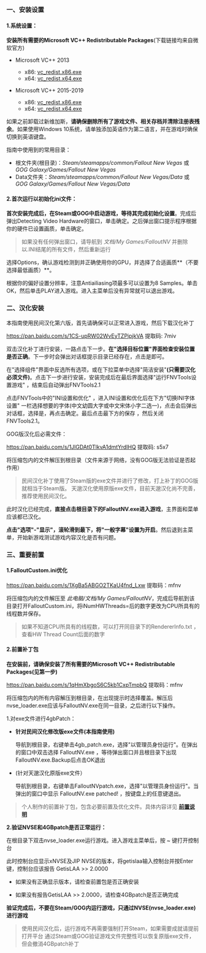 ### 一、安装设置

#### 1.系统设置：

**安装所有需要的Microsoft VC++ Redistributable Packages**(下载链接均来自微软官方)

- Microsoft VC++ 2013
	- x86: [vc_redist.x86.exe](https://aka.ms/highdpimfc2013x86chs)
	- x64: [vc_redist.x64.exe](https://aka.ms/highdpimfc2013x64chs)

- Microsoft VC++ 2015-2019 
	- x86: [vc_redist.x86.exe](https://aka.ms/vs/16/release/vc_redist.x86.exe)
	- x64: [vc_redist.x64.exe](https://aka.ms/vs/16/release/vc_redist.x64.exe)

如果之前卸载过新维加斯，**请确保删除所有了游戏文件、相关存档并清除注册表残余**。如果使用Windows 10系统，请单独添加英语作为第二语言，并在游戏时确保切换到英语键盘。

指南中使用到的常用目录：

* 根文件夹(根目录)：_Steam/steamapps/common/Fallout New Vegas_ 或 _GOG Galaxy/Games/Fallout New Vegas_
* Data文件夹：_Steam/steamapps/common/Fallout New Vegas/Data_ 或 _GOG Galaxy/Games/Fallout New Vegas/Data_

#### 2.首次运行以初始化ini文件：
**首次安装完成后，在Steam或GOG中启动游戏，等待其完成初始化设置**。完成后弹出Detecting Video Hardware的窗口，单击确定。之后弹出窗口提示程序根据你的硬件已设置画质，单击确定。

> 如果没有任何弹出窗口，请导航到 _文档/My Games/FalloutNV_ 并删除以.INI结尾的所有文件，然后重新运行

选择Options，确认游戏检测到并正确使用你的GPU，并选择了合适画质**（不要选择最低画质）**。

根据你的偏好设置分辨率，注意Antiailiasing项最多可以设置为8 Samples。单击OK，然后单击PLAY进入游戏。进入主菜单后没有异常就可以退出游戏。

### 二、汉化安装
本指南使用民间汉化第六版，首先请确保可以正常进入游戏，然后下载汉化补丁

https://pan.baidu.com/s/1CS-upRW02WvEyTZPipjkVA 提取码: 7miv

双击汉化补丁进行安装，一路点击下一步。**在"选择目标位置"界面检查安装位置是否正确**。下一步时会弹出对话框提示目录已经存在，点击是即可。

在"选择组件"界面中反选所有选项，或在下拉菜单中选择"简洁安装"**(只需要汉化必须文件)**。点击下一步进行安装，安装完成后在最后界面选择"运行FNVTools设置游戏" ，结束后自动弹出FNVTools2.1

点击FNVTools中的"INI设置和优化" ，进入INI设置和优化后在下方"切换INI字体设置" 一栏选择想要的字体(中文幼圆大字或中文宋体小字二选一)，点击会后弹出对话框，选择是，再点击确定。最后点击最下方的保存 ，然后关闭 FNVTools2.1。

GOG版汉化后必需文件：

https://pan.baidu.com/s/1JlGDAt0TlkvA1dmtYrdIHQ 提取码: s5x7

将压缩包内的文件解压到根目录（文件来源于网络，没有GOG版无法验证是否起作用）

> 民间汉化补丁使用了Steam版的exe文件并进行了修改，打上补丁的GOG版就相当于Steam版。
天邈汉化使用原版exe文件，目前天邈汉化尚不完善，推荐使用民间汉化。

此时汉化已经完成，**直接点击根目录下的FalloutNV.exe进入游戏**，主界面和菜单应该都已汉化。

**点击"选项"-"显示"，滚轮滑到最下，将"一般字幕"设置为开启**。然后退到主菜单，开始新游戏测试游戏内容汉化是否有问题。

### 三、重要前置
#### 1.FalloutCustom.ini优化
https://pan.baidu.com/s/1XgBa5ABGO2TKaU4fnd_Lxw 提取码：mfnv

将压缩包内的文件解压至 *此电脑/文档/My Games/FalloutNV*，完成后导航到该目录打开FalloutCustom.ini，将iNumHWThreads=后的数字更改为CPU所具有的线程数并保存。

> 如果不知道CPU所具有的线程数，可以打开同目录下的RendererInfo.txt ，查看HW Thread Count后面的数字

#### 2.前置补丁包

**在安装前，请确保安装了所有需要的Microsoft VC++ Redistributable Packages(见第一步)**

https://pan.baidu.com/s/1qHmXbgoS6C5kb1CxpTmpbQ 提取码：mfnv

将压缩包内的所有内容解压到根目录，在出现提示时选择覆盖。解压后nvse_loader.exe应该与FalloutNV.exe在同一目录，之后进行以下操作。

1.对exe文件进行4gbPatch：

- **针对民间汉化修改版exe文件(本指南使用)**

  导航到根目录，右键单击4gb_patch.exe，选择"以管理员身份运行"。在弹出的窗口中双击选择 FalloutNV.exe ，等待弹出窗口并且根目录下出现FalloutNV.exe.Backup后点击OK退出

- (针对天邈汉化原版exe文件）
  
  导航到根目录，右键单击FalloutNVpatch.exe，选择"以管理员身份运行"。当弹出的窗口中显示 FalloutNV.exe patched! ，按键盘上的任意键退出。

> 个人制作的前置补丁包，包含必要前置及优化文件。具体内容详见 **[前置说明](mod_introduction.md "前置说明")**

**2.验证NVSE和4GBpatch是否正常运行：**

在根目录下双击nvse_loader.exe运行游戏。进入游戏主菜单后，按 ~ 键打开控制台

此时控制台应显示xNVSE及JIP NVSE的版本，将getislaa输入控制台并按Enter键，控制台应该报告 GetisLAA &gt;&gt; 2.0000

* 如果没有正确显示版本，请检查前置包是否正确安装

* 如果没有报告GetisLAA &gt;&gt; 2.0000，请检查4GBpatch是否正确完成


**验证完成后，不要在Steam/GOG内运行游戏，只通过NVSE(nvse_loader.exe)进行游戏**

> 使用民间汉化后，运行游戏不再需要强制打开Steam，如果需要成就请提前打开平台
通过Steam或GOG验证游戏文件完整性可以恢复原版exe文件，但会撤消4GBpatch补丁